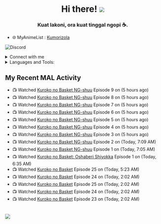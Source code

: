 <h1 align="center">Hi there! <img src="https://media.giphy.com/media/hvRJCLFzcasrR4ia7z/giphy.gif" width="25px"> </h1>
<h3 align="center">Kuat lakoni, ora kuat tinggal ngopi ☕.</h3>

- 🌐 MyAnimeList : [Kumorizola](https://myanimelist.net/animelist/Kumorizola)

![Discord](https://discord.c99.nl/widget/theme-3/761213268009943051.png)
<details>
      <summary>Connect with me</summary>
    <p align="left">
        <a href="https://www.facebook.com/kumori.hartley.1" target="blank"><img align="center"
                src="https://raw.githubusercontent.com/rahuldkjain/github-profile-readme-generator/master/src/images/icons/Social/facebook.svg"
                alt="kumori hartley" height="30" width="40" /></a>
        <a href="https://www.instagram.com/kumorizola/" target="blank"><img align="center"
                src="https://raw.githubusercontent.com/rahuldkjain/github-profile-readme-generator/master/src/images/icons/Social/instagram.svg"
                alt="kumorizola" height="30" width="40" /></a>
        <a href="https://discord.com" target="blank"><img align="center"
                src="https://raw.githubusercontent.com/rahuldkjain/github-profile-readme-generator/master/src/images/icons/Social/discord.svg"
                alt="Kumori#5882" height="30" width="40" /></a>
    </p>
</details>

<details>
    <summary align="left">Languages and Tools:</summary>
<p align="left">
      <a href="https://www.w3schools.com/css/" target="_blank">
        <img src="https://raw.githubusercontent.com/devicons/devicon/master/icons/css3/css3-original-wordmark.svg"
            alt="css3" width="40" height="40" /> </a> <a href="https://www.w3.org/html/" target="_blank"> <img
            src="https://raw.githubusercontent.com/devicons/devicon/master/icons/html5/html5-original-wordmark.svg"
            alt="html5" width="40" height="40" /> </a> <a href="https://www.java.com" target="_blank"> <img
            src="https://raw.githubusercontent.com/devicons/devicon/master/icons/java/java-original.svg" alt="java"
            width="40" height="40" /> </a> <a href="https://developer.mozilla.org/en-US/docs/Web/JavaScript"
            target="_blank"> <img
            src="https://raw.githubusercontent.com/devicons/devicon/master/icons/javascript/javascript-original.svg"
            alt="javascript" width="40" height="40" /> </a> <a href="https://nodejs.org" target="_blank"> <img
            src="https://raw.githubusercontent.com/devicons/devicon/master/icons/nodejs/nodejs-original-wordmark.svg"
            alt="nodejs" width="40" height="40" /> </a> <a href="https://www.python.org" target="_blank"> <img
            src="https://raw.githubusercontent.com/devicons/devicon/master/icons/python/python-original.svg"
            alt="python" width="40" height="40" /> </a> <a href="https://www.typescriptlang.org/" target="_blank"> <img
            src="https://raw.githubusercontent.com/devicons/devicon/master/icons/typescript/typescript-original.svg" 
            alt="typescript" width="40" height="40" /> </a> <a href="https://www.photoshop.com/en" target="_blank"> <img
            src="https://upload.wikimedia.org/wikipedia/commons/a/af/Adobe_Photoshop_CC_icon.svg" alt="photoshop" width="40" height="40"/> </a>
            <a href="https://www.adobe.com/products/premiere.html" target="_blank"> <img
            src="https://upload.wikimedia.org/wikipedia/commons/4/40/Adobe_Premiere_Pro_CC_icon.svg" alt="Premiere pro" width="40" height="40"/> </a>
            <a href="https://www.adobe.com/in/products/illustrator.html" target="_blank"> <img 
            src="https://upload.wikimedia.org/wikipedia/commons/f/fb/Adobe_Illustrator_CC_icon.svg" alt="illustrator" width="40" height="40"/> </a>
      
 </details>
 
 <h2> My Recent MAL Activity</h2>
<!-- MAL_ACTIVITY:start -->

- 📺 Watched [Kuroko no Basket NG-shuu](https://MyAnimeList.net/anime.php?id=15487) Episode 9 on (5 hours ago)
- 📺 Watched [Kuroko no Basket NG-shuu](https://MyAnimeList.net/anime.php?id=15487) Episode 8 on (5 hours ago)
- 📺 Watched [Kuroko no Basket NG-shuu](https://MyAnimeList.net/anime.php?id=15487) Episode 7 on (5 hours ago)
- 📺 Watched [Kuroko no Basket NG-shuu](https://MyAnimeList.net/anime.php?id=15487) Episode 6 on (5 hours ago)
- 📺 Watched [Kuroko no Basket NG-shuu](https://MyAnimeList.net/anime.php?id=15487) Episode 5 on (5 hours ago)
- 📺 Watched [Kuroko no Basket NG-shuu](https://MyAnimeList.net/anime.php?id=15487) Episode 4 on (5 hours ago)
- 📺 Watched [Kuroko no Basket NG-shuu](https://MyAnimeList.net/anime.php?id=15487) Episode 3 on (5 hours ago)
- 📺 Watched [Kuroko no Basket NG-shuu](https://MyAnimeList.net/anime.php?id=15487) Episode 2 on (Today, 7:09 AM)
- 📺 Watched [Kuroko no Basket NG-shuu](https://MyAnimeList.net/anime.php?id=15487) Episode 1 on (Today, 7:05 AM)
- 📺 Watched [Kuroko no Basket: Oshaberi Shiyokka](https://MyAnimeList.net/anime.php?id=17259) Episode 1 on (Today, 6:35 AM)
- 📺 Watched [Kuroko no Basket](https://MyAnimeList.net/anime.php?id=11771) Episode 25 on (Today, 5:23 AM)
- 📺 Watched [Kuroko no Basket](https://MyAnimeList.net/anime.php?id=11771) Episode 24 on (Today, 2:02 AM)
- 📺 Watched [Kuroko no Basket](https://MyAnimeList.net/anime.php?id=11771) Episode 25 on (Today, 2:02 AM)
- 📺 Watched [Kuroko no Basket](https://MyAnimeList.net/anime.php?id=11771) Episode 24 on (Today, 2:02 AM)
- 📺 Watched [Kuroko no Basket](https://MyAnimeList.net/anime.php?id=11771) Episode 23 on (Today, 2:02 AM)

<!-- MAL_ACTIVITY:end -->

  
<h2 align="left"> <img src="https://media.discordapp.net/attachments/918405470073520168/919220018355523584/ezgif.com-gif-maker_1.gif">
